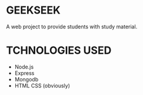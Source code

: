 # GEEKSEEK
A web project to provide students with study material.

# TCHNOLOGIES USED
* Node.js
* Express
* Mongodb
* HTML CSS (obviously)